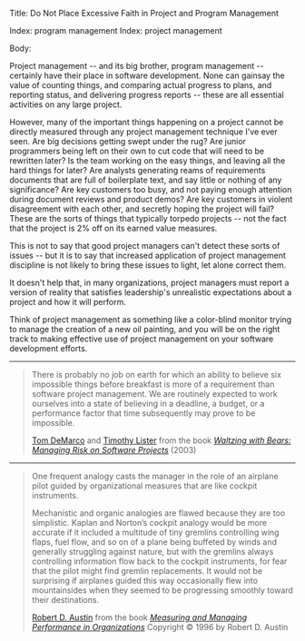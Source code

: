 Title: Do Not Place Excessive Faith in Project and Program Management

Index: program management
Index: project management

Body:

Project management -- and its big brother, program management -- certainly have their place in software development. None can gainsay the value of counting things, and comparing actual progress to plans, and reporting status, and delivering progress reports -- these are all essential activities on any large project.

However, many of the important things happening on a project cannot be directly measured through any project management technique I've ever seen. Are big decisions getting swept under the rug? Are junior programmers being left on their own to cut code that will need to be rewritten later? Is the team working on the easy things, and leaving all the hard things for later? Are analysts generating reams of requirements documents that are full of boilerplate text, and say little or nothing of any significance? Are key customers too busy, and not paying enough attention during document reviews and product demos? Are key customers in violent disagreement with each other, and secretly hoping the project will fail? These are the sorts of things that typically torpedo projects -- not the fact that the project is 2% off on its earned value measures.

This is not to say that good project managers can't detect these sorts of issues -- but it is to say that increased application of project management discipline is not likely to bring these issues to light, let alone correct them.

It doesn't help that, in many organizations, project managers must report a version of reality that satisfies leadership's unrealistic expectations about a project and how it will perform.

Think of project management as something like a color-blind monitor trying to manage the creation of a new oil painting, and you will be on the right track to making effective use of project management on your software development efforts.

----

<blockquote>
<p>
There is probably no job on earth for which an ability to believe six impossible things before breakfast is more of a requirement than software project management. We are routinely expected to work ourselves into a state of believing in a deadline, a budget, or a performance factor that time subsequently may prove to be impossible.</p>

<footer>
<a href="http://en.wikipedia.org/wiki/Tom_DeMarco">Tom DeMarco</a> and <a href="http://en.wikipedia.org/wiki/Tim_Lister">Timothy Lister</a> from the book <cite><a href="bibliography.html#demarco-lister-2003">Waltzing with Bears: Managing Risk on Software Projects</a></cite> (2003)
</footer>
</blockquote>

----

<blockquote>
<p>
One frequent analogy casts the manager in the role of an airplane pilot guided by organizational measures that are like cockpit instruments. </p>

<p>
Mechanistic and organic analogies are flawed because they are too simplistic. Kaplan and Norton&#8217;s cockpit analogy would be more accurate if it included a multitude of tiny gremlins controlling wing flaps, fuel flow, and so on of a plane being buffeted by winds and generally struggling against nature, but with the gremlins always controlling information flow back to the cockpit instruments, for fear that the pilot might find gremlin replacements. It would not be surprising if airplanes guided this way occasionally flew into mountainsides when they seemed to be progressing smoothly toward their destinations.</p>

<footer>
<a href="http://en.wikipedia.org/wiki/Robert_D._Austin">Robert D. Austin</a> from the book <cite><a href="bibliography.html#austin-1996">Measuring and Managing Performance in Organizations</a></cite> Copyright &copy; 1996 by Robert D. Austin
</footer>
</blockquote>




